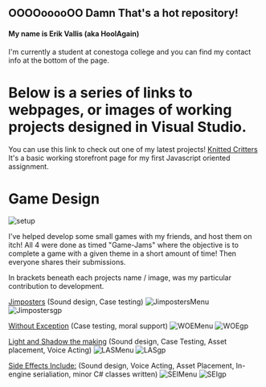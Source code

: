 ## OOOOooooOO Damn That's a hot repository!

#### My name is Erik Vallis (aka HoolAgain)
I'm currently a student at conestoga college and you can find my contact info at the bottom of the page.


# Below is a series of links to webpages, or images of working projects designed in Visual Studio.

You can use this link to check out one of my latest projects! [Knitted Critters](https://hoolagain.github.io/HoolAgain/)
It's a basic working storefront page for my first Javascript oriented assignment. 



# Game Design
![setup](https://www.pcworld.com/wp-content/uploads/2021/11/IMG_20190615_214330-2.jpg?resize=1536%2C986&quality=50&strip=all)

I've helped develop some small games with my friends, and host them on itch! All 4 were done as timed "Game-Jams" where the objective is to complete a game with a given theme in a short amount of time! Then everyone shares their submissions.

In brackets beneath each projects name / image, was my particular contribution to development.

[Jimposters](https://sobad.itch.io/jimposters) (Sound design, Case testing)
![JimpostersMenu](https://img.itch.zone/aW1hZ2UvNDc2NjcyLzI0NDg5NjcuanBn/347x500/ZPfYVY.jpg)
![Jimpostersgp](https://img.itch.zone/aW1hZ2UvNDc2NjcyLzI0NDg5NjEuanBn/347x500/SqYGk0.jpg)

[Without Exception](https://sobad.itch.io/without-exception) (Case testing, moral support)
![WOEMenu](https://img.itch.zone/aW1hZ2UvNTUzMDIwLzI5MzE3NjYucG5n/347x500/cv%2BZi8.png)
![WOEgp](https://img.itch.zone/aW1hZ2UvNTUzMDIwLzI5MzE3NjgucG5n/347x500/HzYiQ9.png)

[Light and Shadow the making](https://sobad.itch.io/light-and-shadow-the-movie-the-making-of-the-game) (Sound design, Case Testing, Asset placement, Voice Acting)
![LASMenu](https://img.itch.zone/aW1hZ2UvNTg0MDcyLzMwNzg3NDUucG5n/347x500/xqwOEn.png)
![LASgp](https://img.itch.zone/aW1hZ2UvNTg0MDcyLzMwNzg2OTYucG5n/347x500/NAvo2o.png)

[Side Effects Include:](https://sobad.itch.io/side-effects-include) (Sound design, Voice Acting, Asset Placement, In-engine serialiation, minor C# classes written)
![SEIMenu](https://img.itch.zone/aW1hZ2UvNjk5MTA2LzM4NTI2NTMucG5n/347x500/50tSst.png)
![SEIgp](https://img.itch.zone/aW1hZ2UvNjk5MTA2LzM4NTI3MTMucG5n/347x500/2z%2F1od.png)

